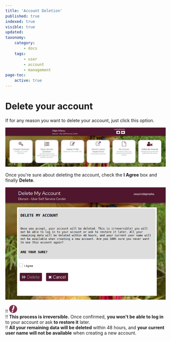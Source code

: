 ```yaml
---
title: 'Account Deletion'
published: true
indexed: true
visible: true
updated:
taxonomy:
    category:
        - docs
    tags:
        - user
        - account
        - management
page-toc:
    active: true
---
```


# Delete your account
If for any reason you want to delete your account, just click this option.

![](dashboard_delete.png)

Once you're sure about deleting the account, check the **I Agree** box and finally **Delete**.

![](../en/delete.png)

!! ![](../en/note.png)<br>
!! **This process is irreversible.** Once confirmed, **you won't be able to log in** to your account or ask **to restore it** later.<br>
!! **All your remaining data will be deleted** within 48 hours, and **your current user name will not be available** when creating a new account.
